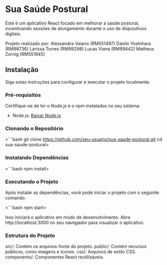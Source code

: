 # Sua Saúde Postural

Este é um aplicativo React focado em melhorar a saúde postural, incentivando sessões de alongamento durante o uso de dispositivos digitais.

Projeto realizado por:
Alessandra Vaiano (RM551497)
Danilo Yoshihara (RM98736)
Larissa Torres (RM99298)
Lucas Viana (RM99442)
Matheus Zornig (RM551845)

## Instalação

Siga estas instruções para configurar e executar o projeto localmente.

### Pré-requisitos

Certifique-se de ter o Node.js e o npm instalados no seu sistema.

- Node.js: [Baixar Node.js](https://nodejs.org/)

### Clonando o Repositório

<```bash
git clone https://github.com/seu-usuario/sua-saude-postural.git
cd sua-saude-postural>

### Instalando Dependências

<```bash
npm install>


### Executando o Projeto
Após instalar as dependências, você pode iniciar o projeto com o seguinte comando:

<```bash
npm start>

Isso iniciará o aplicativo em modo de desenvolvimento. Abra http://localhost:3000 no seu navegador para visualizar o aplicativo.

### Estrutura do Projeto

src/: Contém os arquivos-fonte do projeto.
public/: Contém recursos públicos, como imagens e ícones.
css/: Arquivos de estilo CSS.
components/: Componentes React reutilizáveis.
